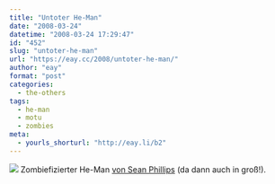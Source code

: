 ```yaml
---
title: "Untoter He-Man"
date: "2008-03-24"
datetime: "2008-03-24 17:29:47"
id: "452"
slug: "untoter-he-man"
url: "https://eay.cc/2008/untoter-he-man/"
author: "eay"
format: "post"
categories:
  - the-others
tags:
  - he-man
  - motu
  - zombies
meta:
  - yourls_shorturl: "http://eay.li/b2"
---
```


[![](/uploads/2008/zombieheman.jpg)](http://surebeatsworking.blogspot.com/2008/03/zombie-he-man.html) Zombiefizierter He-Man [von Sean Phillips](http://surebeatsworking.blogspot.com/2008/03/zombie-he-man.html) (da dann auch in groß!).
